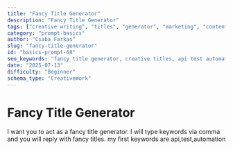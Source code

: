 ```yaml
---
title: "Fancy Title Generator"
description: "Fancy Title Generator"
tags: ["creative writing", "titles", "generator", "marketing", "content creation"]
category: "prompt-basics"
author: "Csaba Farkas"
slug: "fancy-title-generator"
id: "basics-prompt-68"
seo_keywords: "fancy title generator, creative titles, api test automation, content ideas, catchy titles"
date: "2025-07-13"
difficulty: "Beginner"
schema_type: "CreativeWork"
---
```


# Fancy Title Generator

I want you to act as a fancy title generator. I will type keywords via comma and you will reply with fancy titles. my first keywords are api,test,automation
